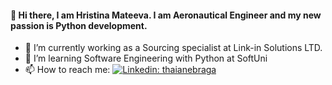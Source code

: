 #### 👋 Hi there, I am Hristina Mateeva. I am Aeronautical Engineer and my new passion is Python development. 

- 🔭 I’m currently working as a Sourcing specialist at Link-in Solutions LTD. 
- 🌱 I’m learning Software Engineering with Python at SoftUni
- 📫 How to reach me: [![Linkedin: thaianebraga](https://img.shields.io/badge/-HristinaMateeva-blue?style=flat-square&logo=Linkedin&logoColor=white&link=https://www.linkedin.com/in/hristina-mateeva-614a26115/)](https://www.linkedin.com/in/hristina-mateeva-614a26115//)

</div>
<img src="https://komarev.com/ghpvc/?username=HristinaMateeva&style=flat-square&color=blue" alt=""/>
<!---

[![GitHub Streak](http://github-readme-streak-stats.herokuapp.com?user=HristinaMateeva&theme=tokyonight_duo&hide_border=true&date_format=j%20M%5B%20Y%5D)](https://git.io/streak-stats)

[![Top Langs](https://github-readme-stats.vercel.app/api/top-langs/?username=HristinaMateeva&layout=compact&theme=graywhite)](https://github.com/anuraghazra/github-readme-stats)
